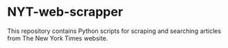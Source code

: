 # NYT-web-scrapper
This repository contains Python scripts for scraping and searching articles from The New York Times website. 

